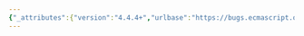 ```yaml
---
{"_attributes":{"version":"4.4.4+","urlbase":"https://bugs.ecmascript.org/","maintainer":"dherman@mozilla.com"},"bug":{"bug_id":3335,"creation_ts":"2014-11-13 08:41:00 -0800","short_desc":"8.1.1.4 Global Environment Records: Wrong reference 8.1.2.5 -> 8.2","delta_ts":"2014-12-07 14:35:07 -0800","product":"Draft for 6th Edition","component":"editorial issue","version":"Rev 28: October 14, 2014 Draft","rep_platform":"All","op_sys":"All","bug_status":"RESOLVED","resolution":"FIXED","priority":"Normal","bug_severity":"normal","everconfirmed":true,"reporter":{"uid":"andrebargull","name":"André Bargull"},"assigned_to":{"uid":"allen","name":"Allen Wirfs-Brock"},"long_desc":[{"commentid":10584,"comment_count":0,"who":{"uid":"andrebargull","name":"André Bargull"},"bug_when":"2014-11-13 08:41:34 -0800","thetext":"8.1.1.4 Global Environment Records, 1st paragraph.\n\nChange references for Realm from 8.1.2.5 to 8.2"},{"commentid":10771,"comment_count":1,"who":{"uid":"allen","name":"Allen Wirfs-Brock"},"bug_when":"2014-12-05 10:42:17 -0800","thetext":"fixed in rev29 editor's draft"},{"commentid":10909,"comment_count":2,"who":{"uid":"allen","name":"Allen Wirfs-Brock"},"bug_when":"2014-12-07 14:35:07 -0800","thetext":"fixed in rev29"}]}}
---
```


